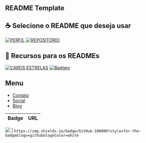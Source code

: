 ## README Template

## ☕ Selecione o README que deseja usar

[![PERFIL](https://img.shields.io/badge/perfil%20-%23323330.svg?&style=for-the-badge&logo=perfil&logoColor=black&color=FF0080)](https://github.com/iuricode/README-template/tree/main/README-profile)
[![REPOSITÓRIO](https://img.shields.io/badge/repositório%20-%23323330.svg?&style=for-the-badge&logo=repositório&logoColor=black&color=8000FF)](https://github.com/iuricode/README-template/blob/main/README-repository/iuricode.md)


## 🥳 Recursos para os READMEs

[![CARDS ESTRELAS](https://img.shields.io/badge/cards%20estrelas%20-%23323330.svg?&style=for-the-badge&logo=cards%20estrelas&logoColor=black&color=FFFF00)](https://github.com/iuricode/README-template/blob/main/README-cards-stars/cards-stars.md)
[![Badges](https://img.shields.io/badge/badges%20-%23323330.svg?&style=for-the-badge&logo=badges&logoColor=black&color=0000FF)](https://github.com/iuricode/README-template/blob/main/badges/badges.md)



## Menu
- [Contato](#contato)
- [Social](#social)
- [Blog](#blog)

Badge | URL
------------ | -------------

<img src="https://img.shields.io/badge/GitHub-100000?style=for-the-badge&logo=github&logoColor=white" /> | `https://img.shields.io/badge/GitHub-100000?style=for-the-badge&logo=github&logoColor=white`









